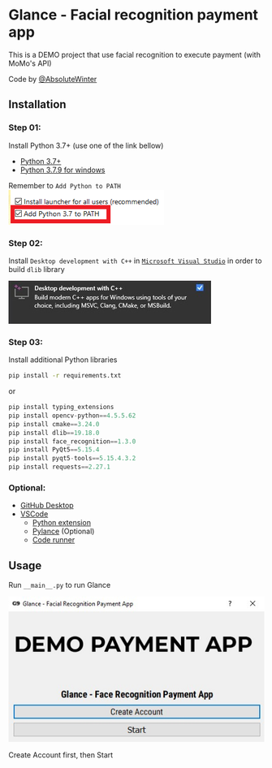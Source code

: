 # **Glance - Facial recognition payment app**

This is a DEMO project that use facial recognition to execute payment (with MoMo's API)

Code by [@AbsoluteWinter](https://github.com/AbsoluteWinter)
 
## **Installation**

### **Step 01:**
Install Python 3.7+ (use one of the link bellow)
- [Python 3.7+](https://www.python.org/downloads/release/python-379/)
- [Python 3.7.9 for windows](https://www.python.org/ftp/python/3.7.9/python-3.7.9-amd64.exe)

Remember to `Add Python to PATH`<br/>
![](docs/pythonPATH.png)

### **Step 02:**
Install `Desktop development with C++` in [`Microsoft Visual Studio`](https://visualstudio.microsoft.com/) in order to build `dlib` library

![](docs/cpp.jpg)

### **Step 03:**
Install additional Python libraries
```bash
pip install -r requirements.txt
```
or
```python
pip install typing_extensions
pip install opencv-python==4.5.5.62
pip install cmake==3.24.0
pip install dlib==19.18.0
pip install face_recognition==1.3.0
pip install PyQt5==5.15.4
pip install pyqt5-tools==5.15.4.3.2
pip install requests==2.27.1
```

### **Optional:**
- [GitHub Desktop](https://desktop.github.com/)
- [VSCode](https://code.visualstudio.com/)
    - [Python extension](https://marketplace.visualstudio.com/items?itemName=ms-python.python)
    - [Pylance](https://marketplace.visualstudio.com/items?itemName=ms-python.vscode-pylance) (Optional)
    - [Code runner](https://marketplace.visualstudio.com/items?itemName=formulahendry.code-runner)

## **Usage**
Run `__main__.py` to run Glance

![](docs/appGUI.jpg)

Create Account first, then Start
